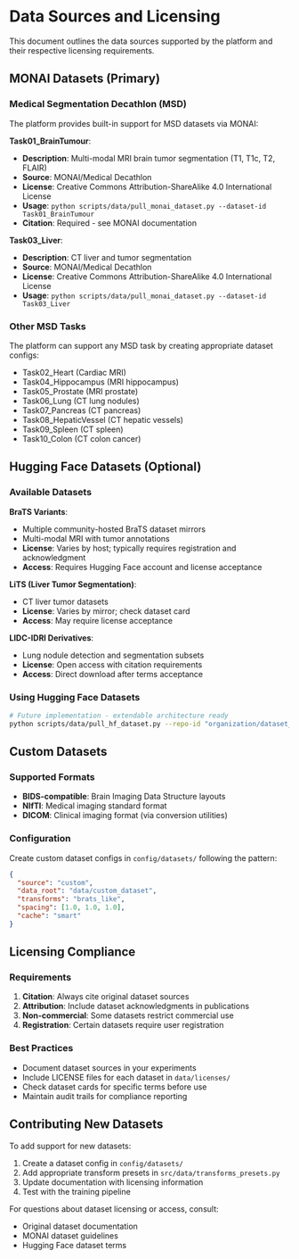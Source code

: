 # Data Sources and Licensing

This document outlines the data sources supported by the platform and their respective licensing requirements.

## MONAI Datasets (Primary)

### Medical Segmentation Decathlon (MSD)

The platform provides built-in support for MSD datasets via MONAI:

**Task01_BrainTumour**:
- **Description**: Multi-modal MRI brain tumor segmentation (T1, T1c, T2, FLAIR)
- **Source**: MONAI/Medical Decathlon
- **License**: Creative Commons Attribution-ShareAlike 4.0 International License
- **Usage**: `python scripts/data/pull_monai_dataset.py --dataset-id Task01_BrainTumour`
- **Citation**: Required - see MONAI documentation

**Task03_Liver**:
- **Description**: CT liver and tumor segmentation
- **Source**: MONAI/Medical Decathlon
- **License**: Creative Commons Attribution-ShareAlike 4.0 International License
- **Usage**: `python scripts/data/pull_monai_dataset.py --dataset-id Task03_Liver`

### Other MSD Tasks

The platform can support any MSD task by creating appropriate dataset configs:
- Task02_Heart (Cardiac MRI)
- Task04_Hippocampus (MRI hippocampus)
- Task05_Prostate (MRI prostate)
- Task06_Lung (CT lung nodules)
- Task07_Pancreas (CT pancreas)
- Task08_HepaticVessel (CT hepatic vessels)
- Task09_Spleen (CT spleen)
- Task10_Colon (CT colon cancer)

## Hugging Face Datasets (Optional)

### Available Datasets

**BraTS Variants**:
- Multiple community-hosted BraTS dataset mirrors
- Multi-modal MRI with tumor annotations
- **License**: Varies by host; typically requires registration and acknowledgment
- **Access**: Requires Hugging Face account and license acceptance

**LiTS (Liver Tumor Segmentation)**:
- CT liver tumor datasets
- **License**: Varies by mirror; check dataset card
- **Access**: May require license acceptance

**LIDC-IDRI Derivatives**:
- Lung nodule detection and segmentation subsets
- **License**: Open access with citation requirements
- **Access**: Direct download after terms acceptance

### Using Hugging Face Datasets

```bash
# Future implementation - extendable architecture ready
python scripts/data/pull_hf_dataset.py --repo-id "organization/dataset_name" --target data/custom/
```

## Custom Datasets

### Supported Formats

- **BIDS-compatible**: Brain Imaging Data Structure layouts
- **NIfTI**: Medical imaging standard format
- **DICOM**: Clinical imaging format (via conversion utilities)

### Configuration

Create custom dataset configs in `config/datasets/` following the pattern:

```json
{
  "source": "custom",
  "data_root": "data/custom_dataset",
  "transforms": "brats_like",
  "spacing": [1.0, 1.0, 1.0],
  "cache": "smart"
}
```

## Licensing Compliance

### Requirements

1. **Citation**: Always cite original dataset sources
2. **Attribution**: Include dataset acknowledgments in publications
3. **Non-commercial**: Some datasets restrict commercial use
4. **Registration**: Certain datasets require user registration

### Best Practices

- Document dataset sources in your experiments
- Include LICENSE files for each dataset in `data/licenses/`
- Check dataset cards for specific terms before use
- Maintain audit trails for compliance reporting

## Contributing New Datasets

To add support for new datasets:

1. Create a dataset config in `config/datasets/`
2. Add appropriate transform presets in `src/data/transforms_presets.py`
3. Update documentation with licensing information
4. Test with the training pipeline

For questions about dataset licensing or access, consult:
- Original dataset documentation
- MONAI dataset guidelines
- Hugging Face dataset terms
